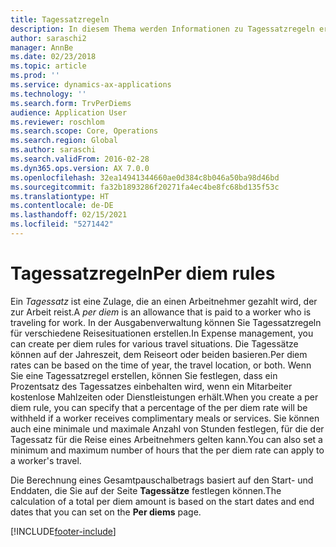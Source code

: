 ```yaml
---
title: Tagessatzregeln
description: In diesem Thema werden Informationen zu Tagessatzregeln erläutert.
author: saraschi2
manager: AnnBe
ms.date: 02/23/2018
ms.topic: article
ms.prod: ''
ms.service: dynamics-ax-applications
ms.technology: ''
ms.search.form: TrvPerDiems
audience: Application User
ms.reviewer: roschlom
ms.search.scope: Core, Operations
ms.search.region: Global
ms.author: saraschi
ms.search.validFrom: 2016-02-28
ms.dyn365.ops.version: AX 7.0.0
ms.openlocfilehash: 32ea14941344660ae0d384c8b046a50ba98d46bd
ms.sourcegitcommit: fa32b1893286f20271fa4ec4be8fc68bd135f53c
ms.translationtype: HT
ms.contentlocale: de-DE
ms.lasthandoff: 02/15/2021
ms.locfileid: "5271442"
---
```

# <a name="per-diem-rules"></a><span data-ttu-id="5b5ca-103">Tagessatzregeln</span><span class="sxs-lookup"><span data-stu-id="5b5ca-103">Per diem rules</span></span>

<span data-ttu-id="5b5ca-104">Ein *Tagessatz* ist eine Zulage, die an einen Arbeitnehmer gezahlt wird, der zur Arbeit reist.</span><span class="sxs-lookup"><span data-stu-id="5b5ca-104">A *per diem* is an allowance that is paid to a worker who is traveling for work.</span></span> <span data-ttu-id="5b5ca-105">In der Ausgabenverwaltung können Sie Tagessatzregeln für verschiedene Reisesituationen erstellen.</span><span class="sxs-lookup"><span data-stu-id="5b5ca-105">In Expense management, you can create per diem rules for various travel situations.</span></span> <span data-ttu-id="5b5ca-106">Die Tagessätze können auf der Jahreszeit, dem Reiseort oder beiden basieren.</span><span class="sxs-lookup"><span data-stu-id="5b5ca-106">Per diem rates can be based on the time of year, the travel location, or both.</span></span> <span data-ttu-id="5b5ca-107">Wenn Sie eine Tagessatzregel erstellen, können Sie festlegen, dass ein Prozentsatz des Tagessatzes einbehalten wird, wenn ein Mitarbeiter kostenlose Mahlzeiten oder Dienstleistungen erhält.</span><span class="sxs-lookup"><span data-stu-id="5b5ca-107">When you create a per diem rule, you can specify that a percentage of the per diem rate will be withheld if a worker receives complimentary meals or services.</span></span> <span data-ttu-id="5b5ca-108">Sie können auch eine minimale und maximale Anzahl von Stunden festlegen, für die der Tagessatz für die Reise eines Arbeitnehmers gelten kann.</span><span class="sxs-lookup"><span data-stu-id="5b5ca-108">You can also set a minimum and maximum number of hours that the per diem rate can apply to a worker's travel.</span></span>

<span data-ttu-id="5b5ca-109">Die Berechnung eines Gesamtpauschalbetrags basiert auf den Start- und Enddaten, die Sie auf der Seite **Tagessätze** festlegen können.</span><span class="sxs-lookup"><span data-stu-id="5b5ca-109">The calculation of a total per diem amount is based on the start dates and end dates that you can set on the **Per diems** page.</span></span>


[!INCLUDE[footer-include](../includes/footer-banner.md)]